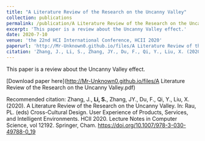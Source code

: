 ```yaml
---
title: "A Literature Review of the Research on the Uncanny Valley"
collection: publications
permalink: /publication/A Literature Review of the Research on the Uncanny Valley
excerpt: 'This paper is a review about the Uncanny Valley effect.'
date: 2020-7-10
venue: 'the 22nd HCI International Conference, HCII 2020'
paperurl: 'http://Mr-Unknown0.github.io/files/A Literature Review of the Research on the Uncanny Valley.pdf'
citation: 'Zhang, J., Li, S., Zhang, JY., Du, F., Qi, Y., Liu, X. (2020). A Literature Review of the Research on the Uncanny Valley. In: Rau, PL. (eds) Cross-Cultural Design. User Experience of Products, Services, and Intelligent Environments. HCII 2020. Lecture Notes in Computer Science, vol 12192. Springer, Cham. https://doi.org/10.1007/978-3-030-49788-0_19'
---
```

This paper is a review about the Uncanny Valley effect.

[Download paper here](http://Mr-Unknown0.github.io/files/A Literature Review of the Research on the Uncanny Valley.pdf)

Recommended citation: Zhang, J., **Li, S.**, Zhang, JY., Du, F., Qi, Y., Liu, X. (2020). A Literature Review of the Research on the Uncanny Valley. In: Rau, PL. (eds) Cross-Cultural Design. User Experience of Products, Services, and Intelligent Environments. HCII 2020. Lecture Notes in Computer Science, vol 12192. Springer, Cham. https://doi.org/10.1007/978-3-030-49788-0_19
